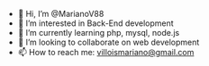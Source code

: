 - 👋 Hi, I’m @MarianoV88
- 👀 I’m interested in Back-End development
- 🌱 I’m currently learning php, mysql, node.js
- 💞️ I’m looking to collaborate on web development
- 📫 How to reach me: villoismariano@gmail.com

<!---
MarianoV88/MarianoV88 is a ✨ special ✨ repository because its `README.md` (this file) appears on your GitHub profile.
You can click the Preview link to take a look at your changes.
--->
